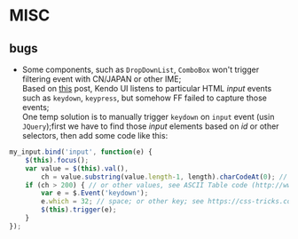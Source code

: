 # MISC

bugs
----------
* Some components, such as `DropDownList`, `ComboBox` won't trigger filtering event with CN/JAPAN or other IME;  
Based on [this](http://www.telerik.com/forums/chinese-input-method-bug-in-firefox) post, Kendo UI listens to particular HTML *input* events such as `keydown`, `keypress`, but somehow FF failed to capture those events;  
One temp solution is to manually trigger `keydown` on `input` event (usin `JQuery`);first we have to find those *input* elements based on *id* or other selectors, then add some code like this:  
```javascript
my_input.bind('input', function(e) {
    $(this).focus();
    var value = $(this).val(),
        ch = value.substring(value.length-1, length).charCodeAt(0); // 
    if (ch > 200) { // or other values, see ASCII Table code (http://www.asciitable.com/)
        var e = $.Event('keydown');
        e.which = 32; // space; or other key; see https://css-tricks.com/snippets/javascript/javascript-keycodes/
        $(this).trigger(e);
    }
});
```
